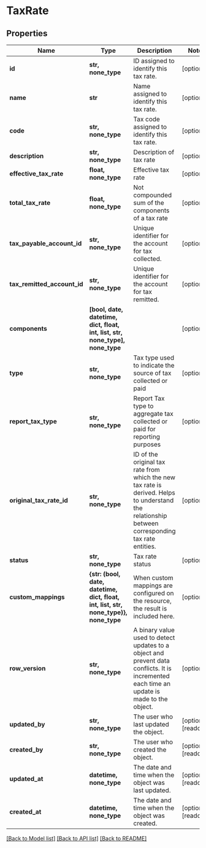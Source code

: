 # TaxRate


## Properties
Name | Type | Description | Notes
------------ | ------------- | ------------- | -------------
**id** | **str, none_type** | ID assigned to identify this tax rate. | [optional] 
**name** | **str** | Name assigned to identify this tax rate. | [optional] 
**code** | **str, none_type** | Tax code assigned to identify this tax rate. | [optional] 
**description** | **str, none_type** | Description of tax rate | [optional] 
**effective_tax_rate** | **float, none_type** | Effective tax rate | [optional] 
**total_tax_rate** | **float, none_type** | Not compounded sum of the components of a tax rate | [optional] 
**tax_payable_account_id** | **str, none_type** | Unique identifier for the account for tax collected. | [optional] 
**tax_remitted_account_id** | **str, none_type** | Unique identifier for the account for tax remitted. | [optional] 
**components** | **[bool, date, datetime, dict, float, int, list, str, none_type], none_type** |  | [optional] 
**type** | **str, none_type** | Tax type used to indicate the source of tax collected or paid | [optional] 
**report_tax_type** | **str, none_type** | Report Tax type to aggregate tax collected or paid for reporting purposes | [optional] 
**original_tax_rate_id** | **str, none_type** | ID of the original tax rate from which the new tax rate is derived. Helps to understand the relationship between corresponding tax rate entities. | [optional] 
**status** | **str, none_type** | Tax rate status | [optional] 
**custom_mappings** | **{str: (bool, date, datetime, dict, float, int, list, str, none_type)}, none_type** | When custom mappings are configured on the resource, the result is included here. | [optional] 
**row_version** | **str, none_type** | A binary value used to detect updates to a object and prevent data conflicts. It is incremented each time an update is made to the object. | [optional] 
**updated_by** | **str, none_type** | The user who last updated the object. | [optional] [readonly] 
**created_by** | **str, none_type** | The user who created the object. | [optional] [readonly] 
**updated_at** | **datetime, none_type** | The date and time when the object was last updated. | [optional] [readonly] 
**created_at** | **datetime, none_type** | The date and time when the object was created. | [optional] [readonly] 

[[Back to Model list]](../../README.md#documentation-for-models) [[Back to API list]](../../README.md#documentation-for-api-endpoints) [[Back to README]](../../README.md)


